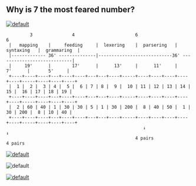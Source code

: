 ## Why is 7 the most feared number?

[![default](https://user-images.githubusercontent.com/8466209/199844359-3f898aad-0661-4ccb-9d90-1e2aadbdf662.png)](https://gist.github.com/eq19/88d09204b2e5986237bd66d062406fde#file-feeding-md)

```
         3               4                       6                              6
 |   mapping    |     feeding     |  lexering    |  parsering   |   syntaxing   |  grammaring  |
 |------------- 36' --------------|----------------------------36' ----------------------------|
 |     19'      |        17'      |      13'     |      11'     |       7'      |       5'     |
 +----+----+----+---+----+----+---+---+----+-----+----+----+----+----+----+-----+----+----+----+
 |  1 |  2 |  3 | 4 |  5 |  6 | 7 | 8 |  9 |  10 | 11 | 12 | 13 | 14 | 15 |  16 | 17 | 18 | 19 |
 +----+----+----+---+----+----+---+---+----+-----+----+----+----+----+----+-----+----+----+----+
 |  2 | 60 | 40 | 1 | 30 | 30 | 5 | 1 | 30 | 200 |  8 | 40 | 50 |  1 | 30 | 200 |  8 | 10 | 40 |
 +----+----+----+---+----+----+---+---+----+-----+----+----+----+----+----+-----+----+----+----+
                                                    ↓                              ↓
                                                 4 pairs                        4 pairs
```

[![default](https://user-images.githubusercontent.com/8466209/199874512-8d89c3b9-832c-48b7-91f3-e422bb2cc8bb.png)](https://gist.github.com/eq19/f1af4317b619154719546e615aaa2155#file-dockerfile-md)

![default](https://user-images.githubusercontent.com/8466209/200098839-e77950cb-a21d-4103-acb6-02349fd7fdd8.png)

[![default](https://user-images.githubusercontent.com/8466209/200098936-de751345-d67a-4783-b3a7-e0326ed56051.png)](https://gist.github.com/eq19/54600a56d20163c2da8910dd804ec406#file-logic-md)
